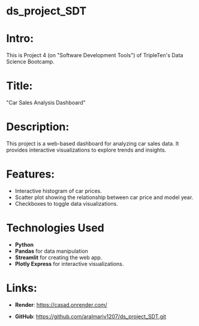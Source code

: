 # ds_project_SDT

# Intro: 
This is Project 4 (on "Software Development Tools") of TripleTen's Data Science Bootcamp.

# Title:
"Car Sales Analysis Dashboard"

# Description:
This project is a web-based dashboard for analyzing car sales data. It provides interactive visualizations to explore trends and insights.

# Features:
- Interactive histogram of car prices.
- Scatter plot showing the relationship between car price and model year.
- Checkboxes to toggle data visualizations.
     
# Technologies Used
- **Python**
- **Pandas** for data manipulation
- **Streamlit** for creating the web app.
- **Plotly Express** for interactive visualizations.

# Links:

- **Render**: https://casad.onrender.com/

- **GitHub**: https://github.com/aralmariv1207/ds_project_SDT.git



